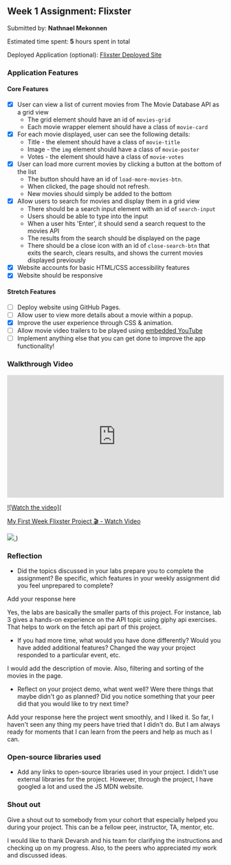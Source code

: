 ## Week 1 Assignment: Flixster

Submitted by: **Nathnael Mekonnen**

Estimated time spent: **5** hours spent in total

<!-- Disclaimer: the hours might not be accuarate so I'll keep track for upcoming projects -->

Deployed Application (optional): [Flixster Deployed Site](ADD_LINK_HERE)

### Application Features

#### Core Features

- [x] User can view a list of current movies from The Movie Database API as a grid view
  - The grid element should have an id of `movies-grid`
  - Each movie wrapper element should have a class of `movie-card`
- [x] For each movie displayed, user can see the following details:
  - Title - the element should have a class of `movie-title`
  - Image - the `img` element should have a class of `movie-poster`
  - Votes - the element should have a class of `movie-votes`
- [x] User can load more current movies by clicking a button at the bottom of the list
  - The button should have an id of `load-more-movies-btn`.
  - When clicked, the page should not refresh.
  - New movies should simply be added to the bottom
- [x] Allow users to search for movies and display them in a grid view
  - There should be a search input element with an id of `search-input`
  - Users should be able to type into the input
  - When a user hits 'Enter', it should send a search request to the movies API
  - The results from the search should be displayed on the page
  - There should be a close icon with an id of `close-search-btn` that exits the search, clears results, and shows the current movies displayed previously
- [x] Website accounts for basic HTML/CSS accessibility features
- [x] Website should be responsive

#### Stretch Features

- [ ] Deploy website using GitHub Pages.
- [ ] Allow user to view more details about a movie within a popup.
- [x] Improve the user experience through CSS & animation.
- [ ] Allow movie video trailers to be played using [embedded YouTube](https://support.google.com/youtube/answer/171780?hl=en)
- [ ] Implement anything else that you can get done to improve the app functionality!

### Walkthrough Video

<div style="position: relative; padding-bottom: 56.25%; height: 0;"><iframe src="https://www.loom.com/embed/26c44820936f4789b5432ce103a6e155" frameborder="0" webkitallowfullscreen mozallowfullscreen allowfullscreen style="position: absolute; top: 0; left: 0; width: 100%; height: 100%;"></iframe></div>

[![Watch the video](<a href="https://www.loom.com/share/26c44820936f4789b5432ce103a6e155">
    <p>My First Week Flixster Project 🎬 - Watch Video</p>
    <img style="max-width:300px;" src="https://cdn.loom.com/sessions/thumbnails/26c44820936f4789b5432ce103a6e155-with-play.gif">
  </a>)](https://www.loom.com/share/26c44820936f4789b5432ce103a6e155)

### Reflection

- Did the topics discussed in your labs prepare you to complete the assignment? Be specific, which features in your weekly assignment did you feel unprepared to complete?

Add your response here

Yes, the labs are basically the smaller parts of this project. For instance, lab 3 gives a hands-on experience on the API topic using giphy api exercises. That helps to work on the fetch api part of this project.

- If you had more time, what would you have done differently? Would you have added additional features? Changed the way your project responded to a particular event, etc.

I would add the description of movie. Also, filtering and sorting of the movies in the page.

- Reflect on your project demo, what went well? Were there things that maybe didn't go as planned? Did you notice something that your peer did that you would like to try next time?

Add your response here
the project went smoothly, and I liked it. So far, I haven't seen any thing my peers have tried that I didn't do. But I am always ready for moments that I can learn from the peers and help as much as I can.

### Open-source libraries used

- Add any links to open-source libraries used in your project.
  I didn't use external libraries for the project. However, through the project, I have googled a lot and used the JS MDN website.

### Shout out

Give a shout out to somebody from your cohort that especially helped you during your project. This can be a fellow peer, instructor, TA, mentor, etc.

I would like to thank Devarsh and his team for clarifying the instructions and checking up on my progress. Also, to the peers who appreciated my work and discussed ideas.
